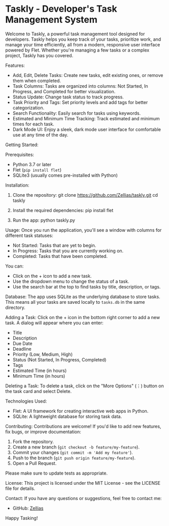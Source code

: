 # Taskly - Developer's Task Management System

Welcome to Taskly, a powerful task management tool designed for developers. Taskly helps you keep track of your tasks, prioritize work, and manage your time efficiently, all from a modern, responsive user interface powered by Flet. Whether you're managing a few tasks or a complex project, Taskly has you covered.

Features:

- Add, Edit, Delete Tasks: Create new tasks, edit existing ones, or remove them when completed.
- Task Columns: Tasks are organized into columns: Not Started, In Progress, and Completed for better visualization.
- Status Update: Change task status to track progress.
- Task Priority and Tags: Set priority levels and add tags for better categorization.
- Search Functionality: Easily search for tasks using keywords.
- Estimated and Minimum Time Tracking: Track estimated and minimum times for each task.
- Dark Mode UI: Enjoy a sleek, dark mode user interface for comfortable use at any time of the day.

Getting Started:

Prerequisites:
- Python 3.7 or later
- Flet (`pip install flet`)
- SQLite3 (usually comes pre-installed with Python)

Installation:
1. Clone the repository:
   git clone https://github.com/Zellias/taskly.git
   cd taskly

2. Install the required dependencies:
   pip install flet

3. Run the app:
   python taskly.py

Usage:
Once you run the application, you'll see a window with columns for different task statuses:

- Not Started: Tasks that are yet to begin.
- In Progress: Tasks that you are currently working on.
- Completed: Tasks that have been completed.

You can:
- Click on the + icon to add a new task.
- Use the dropdown menu to change the status of a task.
- Use the search bar at the top to find tasks by title, description, or tags.

Database:
The app uses SQLite as the underlying database to store tasks. This means all your tasks are saved locally to `tasks.db` in the same directory.

Adding a Task:
Click on the + icon in the bottom right corner to add a new task. A dialog will appear where you can enter:

- Title
- Description
- Due Date
- Deadline
- Priority (Low, Medium, High)
- Status (Not Started, In Progress, Completed)
- Tags
- Estimated Time (in hours)
- Minimum Time (in hours)

Deleting a Task:
To delete a task, click on the "More Options" (⋮) button on the task card and select Delete.

Technologies Used:
- Flet: A UI framework for creating interactive web apps in Python.
- SQLite: A lightweight database for storing task data.

Contributing:
Contributions are welcome! If you'd like to add new features, fix bugs, or improve documentation:

1. Fork the repository.
2. Create a new branch (`git checkout -b feature/my-feature`).
3. Commit your changes (`git commit -m 'Add my feature'`).
4. Push to the branch (`git push origin feature/my-feature`).
5. Open a Pull Request.

Please make sure to update tests as appropriate.

License:
This project is licensed under the MIT License - see the LICENSE file for details.

Contact:
If you have any questions or suggestions, feel free to contact me:

- GitHub: [Zellias](https://github.com/Zellias)

Happy Tasking!
